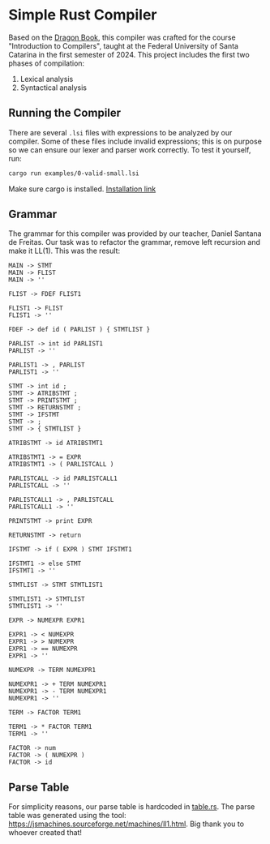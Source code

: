 # Simple Rust Compiler

Based on the [Dragon Book](https://en.wikipedia.org/wiki/Compilers:_Principles,_Techniques,_and_Tools), this compiler
was crafted for the course "Introduction to Compilers", taught at the Federal University of Santa Catarina in the
first semester of 2024. This project includes the first two phases of compilation:
1. Lexical analysis
2. Syntactical analysis

## Running the Compiler
There are several `.lsi` files with expressions to be analyzed by our compiler. Some of these files include invalid expressions; this is on purpose so we can ensure our lexer and parser work correctly.
To test it yourself, run:
```bash
cargo run examples/0-valid-small.lsi
```
Make sure cargo is installed. [Installation link](https://doc.rust-lang.org/cargo/getting-started/installation.html)

## Grammar
The grammar for this compiler was provided by our teacher, Daniel Santana de Freitas. Our task was to refactor the grammar, remove left recursion and make it LL(1). This was the result:

```
MAIN -> STMT
MAIN -> FLIST
MAIN -> ''

FLIST -> FDEF FLIST1

FLIST1 -> FLIST
FLIST1 -> ''

FDEF -> def id ( PARLIST ) { STMTLIST }

PARLIST -> int id PARLIST1
PARLIST -> ''

PARLIST1 -> , PARLIST
PARLIST1 -> ''

STMT -> int id ;
STMT -> ATRIBSTMT ;
STMT -> PRINTSTMT ;
STMT -> RETURNSTMT ;
STMT -> IFSTMT
STMT -> ;
STMT -> { STMTLIST }

ATRIBSTMT -> id ATRIBSTMT1

ATRIBSTMT1 -> = EXPR
ATRIBSTMT1 -> ( PARLISTCALL )

PARLISTCALL -> id PARLISTCALL1
PARLISTCALL -> ''

PARLISTCALL1 -> , PARLISTCALL
PARLISTCALL1 -> ''
 
PRINTSTMT -> print EXPR

RETURNSTMT -> return

IFSTMT -> if ( EXPR ) STMT IFSTMT1

IFSTMT1 -> else STMT
IFSTMT1 -> ''

STMTLIST -> STMT STMTLIST1

STMTLIST1 -> STMTLIST
STMTLIST1 -> ''

EXPR -> NUMEXPR EXPR1

EXPR1 -> < NUMEXPR
EXPR1 -> > NUMEXPR
EXPR1 -> == NUMEXPR
EXPR1 -> ''

NUMEXPR -> TERM NUMEXPR1

NUMEXPR1 -> + TERM NUMEXPR1
NUMEXPR1 -> - TERM NUMEXPR1
NUMEXPR1 -> ''

TERM -> FACTOR TERM1

TERM1 -> * FACTOR TERM1
TERM1 -> ''

FACTOR -> num
FACTOR -> ( NUMEXPR )
FACTOR -> id
```

## Parse Table
For simplicity reasons, our parse table is hardcoded in [table.rs](./src/table.rs). The parse table was generated using the tool: https://jsmachines.sourceforge.net/machines/ll1.html. Big thank you to whoever created that!
 
